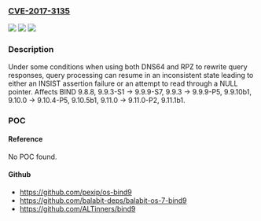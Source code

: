 ### [CVE-2017-3135](https://cve.mitre.org/cgi-bin/cvename.cgi?name=CVE-2017-3135)
![](https://img.shields.io/static/v1?label=Product&message=BIND%209&color=blue)
![](https://img.shields.io/static/v1?label=Version&message=BIND%2099.8.8%2C%209.9.3-S1%20-%3E%209.9.9-S7%2C%209.9.3%20-%3E%209.9.9-P5%2C%209.9.10b1%2C%209.10.0%20-%3E%209.10.4-P5%2C%209.10.5b1%2C%209.11.0%20-%3E%209.11.0-P2%2C%209.11.1b1%20&color=brighgreen)
![](https://img.shields.io/static/v1?label=Vulnerability&message=Servers%20utilizing%20both%20DNS64%20and%20RPZ%20are%20potentially%20susceptible%20to%20encountering%20this%20condition.%20%20When%20this%20condition%20occurs%2C%20it%20will%20result%20in%20either%20an%20INSIST%20assertion%20failure%20(and%20subsequent%20abort)%20or%20an%20attempt%20to%20read%20through%20a%20NULL%20pointer.%20%20On%20most%20platforms%20a%20NULL%20pointer%20read%20leads%20to%20a%20segmentation%20fault%20(SEGFAULT)%2C%20which%20causes%20the%20process%20to%20be%20terminated.%0A%0AOnly%20servers%20which%20are%20configured%20to%20simultaneously%20use%20both%20Response%20Policy%20Zones%20(RPZ)%20and%20DNS64%20(a%20method%20for%20synthesizing%20AAAA%20records%20from%20A%20records)%20can%20be%20affected%20by%20this%20vulnerability.&color=brighgreen)

### Description

Under some conditions when using both DNS64 and RPZ to rewrite query responses, query processing can resume in an inconsistent state leading to either an INSIST assertion failure or an attempt to read through a NULL pointer. Affects BIND 9.8.8, 9.9.3-S1 -> 9.9.9-S7, 9.9.3 -> 9.9.9-P5, 9.9.10b1, 9.10.0 -> 9.10.4-P5, 9.10.5b1, 9.11.0 -> 9.11.0-P2, 9.11.1b1.

### POC

#### Reference
No POC found.

#### Github
- https://github.com/pexip/os-bind9
- https://github.com/balabit-deps/balabit-os-7-bind9
- https://github.com/ALTinners/bind9

